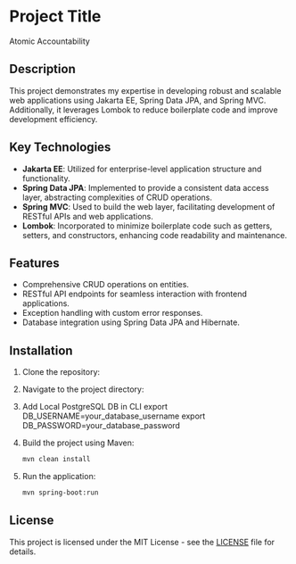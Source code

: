 # Project Title

Atomic Accountability

## Description

This project demonstrates my expertise in developing robust and scalable web applications using Jakarta EE, Spring Data
JPA, and Spring MVC. Additionally, it leverages Lombok to reduce boilerplate code and improve development efficiency.

## Key Technologies

- **Jakarta EE**: Utilized for enterprise-level application structure and functionality.
- **Spring Data JPA**: Implemented to provide a consistent data access layer, abstracting complexities of CRUD
  operations.
- **Spring MVC**: Used to build the web layer, facilitating development of RESTful APIs and web applications.
- **Lombok**: Incorporated to minimize boilerplate code such as getters, setters, and constructors, enhancing code
  readability and maintenance.

## Features

- Comprehensive CRUD operations on entities.
- RESTful API endpoints for seamless interaction with frontend applications.
- Exception handling with custom error responses.
- Database integration using Spring Data JPA and Hibernate.

## Installation

1. Clone the repository:

2. Navigate to the project directory:

3. Add Local PostgreSQL DB in CLI
   export DB_USERNAME=your_database_username
   export DB_PASSWORD=your_database_password
     
5. Build the project using Maven:
   ```bash
   mvn clean install
   ```
6. Run the application:
   ```bash
   mvn spring-boot:run
   ```

## License

This project is licensed under the MIT License - see the [LICENSE](LICENSE) file for details.
